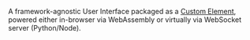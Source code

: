 A framework-agnostic User Interface packaged as a
[Custom Element](https://developer.mozilla.org/en-US/docs/Web/Web_Components/Using_custom_elements),
powered either in-browser via WebAssembly or virtually via
WebSocket server (Python/Node).
